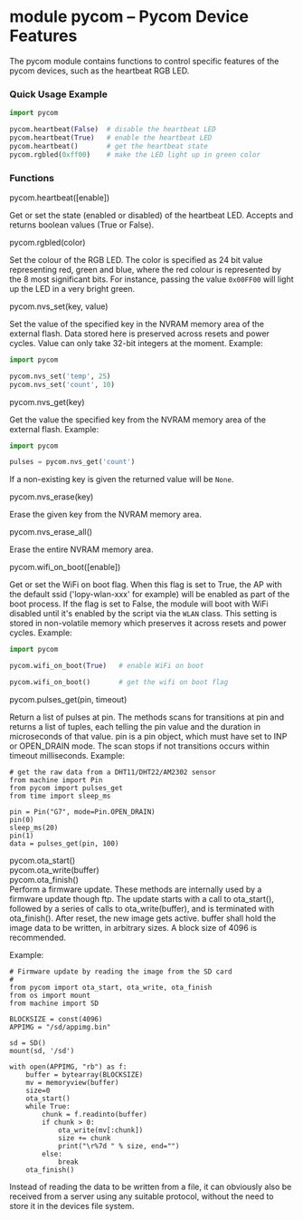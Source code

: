 # module pycom – Pycom Device Features
The pycom module contains functions to control specific features of the pycom devices, such as the heartbeat RGB LED.

### Quick Usage Example

```python
import pycom

pycom.heartbeat(False)  # disable the heartbeat LED
pycom.heartbeat(True)   # enable the heartbeat LED
pycom.heartbeat()       # get the heartbeat state
pycom.rgbled(0xff00)    # make the LED light up in green color
```

### Functions

<function>pycom.heartbeat([enable])</function>

Get or set the state (enabled or disabled) of the heartbeat LED. Accepts and returns boolean values (True or False).

<function>pycom.rgbled(color)</function>

Set the colour of the RGB LED. The color is specified as 24 bit value representing red, green and blue, where the red colour is represented by the 8 most significant bits. For instance, passing the value ``0x00FF00`` will light up the LED in a very bright green.

<function>pycom.nvs_set(key, value)</function>

Set the value of the specified key in the NVRAM memory area of the external flash. Data stored here is preserved across resets and power cycles. Value can only take 32-bit integers at the moment. Example:

```python
import pycom

pycom.nvs_set('temp', 25)
pycom.nvs_set('count', 10)
```

<function>pycom.nvs_get(key)</function>

Get the value the specified key from the NVRAM memory area of the external flash. Example:

```python
import pycom

pulses = pycom.nvs_get('count')
```

If a non-existing key is given the returned value will be ``None``.

<function>pycom.nvs_erase(key)</function>

Erase the given key from the NVRAM memory area.

<function>pycom.nvs_erase_all()</function>

Erase the entire NVRAM memory area.

<function>pycom.wifi_on_boot([enable])</function>

Get or set the WiFi on boot flag. When this flag is set to True, the AP with the default ssid ('lopy-wlan-xxx' for example) will be enabled as part of the boot process. If the flag is set to False, the module will boot with WiFi disabled until it's enabled by the script via the ``WLAN`` class. This setting is stored in non-volatile memory which preserves it across resets and power cycles. Example:

```python
import pycom

pycom.wifi_on_boot(True)   # enable WiFi on boot

pycom.wifi_on_boot()       # get the wifi on boot flag

```
<function>pycom.pulses_get(pin, timeout)</function>  

Return a list of pulses at pin. The methods scans for transitions at pin and returns a list of tuples, each telling the pin value and the duration in microseconds of that value.  pin is a pin object, which must have set
to INP or OPEN_DRAIN mode. The scan stops if not transitions occurs within timeout milliseconds.
Example:
```
# get the raw data from a DHT11/DHT22/AM2302 sensor
from machine import Pin
from pycom import pulses_get
from time import sleep_ms

pin = Pin("G7", mode=Pin.OPEN_DRAIN)
pin(0)
sleep_ms(20)
pin(1)
data = pulses_get(pin, 100)
```

<function>pycom.ota_start()</function>  
<function>pycom.ota_write(buffer)</function>  
<function>pycom.ota_finish()</function>  
Perform a firmware update. These methods are internally used by a firmware update though ftp. The update starts with a call to ota_start(), followed by a series of
calls to ota_write(buffer), and is terminated with ota_finish().
After reset, the new image gets active. buffer shall hold the image data to be written, in arbitrary sizes. A block size of 4096 is recommended.

Example:
```
# Firmware update by reading the image from the SD card
#
from pycom import ota_start, ota_write, ota_finish
from os import mount
from machine import SD

BLOCKSIZE = const(4096)
APPIMG = "/sd/appimg.bin"

sd = SD()
mount(sd, '/sd')

with open(APPIMG, "rb") as f:
    buffer = bytearray(BLOCKSIZE)
    mv = memoryview(buffer)
    size=0
    ota_start()
    while True:
        chunk = f.readinto(buffer)
        if chunk > 0:
            ota_write(mv[:chunk])
            size += chunk
            print("\r%7d " % size, end="")
        else:
            break
    ota_finish()
```
Instead of reading the data to be written from a file, it can obviously also be received from a server using any suitable protocol, without the need to store
it in the devices file system.
